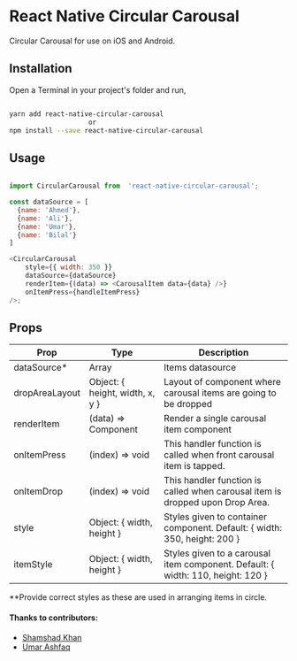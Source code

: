 # React Native Circular Carousal

Circular Carousal for use on iOS and Android.

## Installation

Open a Terminal in your project's folder and run,

```sh

yarn add react-native-circular-carousal
					or
npm install --save react-native-circular-carousal

```

## Usage

```js

import CircularCarousal from  'react-native-circular-carousal';

const dataSource = [
  {name: 'Ahmed'},
  {name: 'Ali'},
  {name: 'Umar'},
  {name: 'Bilal'}
]

<CircularCarousal
	style={{ width: 350 }}
	dataSource={dataSource}
	renderItem={(data) => <CarousalItem data={data} />}
	onItemPress={handleItemPress}
/>;

```

## Props

| Prop           | Type                            | Description                                                                     |
| -------------- | ------------------------------- | ------------------------------------------------------------------------------- |
| dataSource\*   | Array                           | Items datasource                                                                |
| dropAreaLayout | Object: { height, width, x, y } | Layout of component where carousal items are going to be dropped                |
| renderItem     | (data) => Component             | Render a single carousal item component                                         |
| onItemPress    | (index) => void                 | This handler function is called when front carousal item is tapped.             |
| onItemDrop     | (index) => void                 | This handler function is called when carousal item is dropped upon Drop Area.   |
| style          | Object: { width, height }       | Styles given to container component. Default: { width: 350, height: 200 }       |
| itemStyle      | Object: { width, height }       | Styles given to a carousal item component. Default: { width: 110, height: 120 } |

\*\*Provide correct styles as these are used in arranging items in circle.

#### Thanks to contributors:

- [Shamshad Khan](https://github.com/khanshamshad32)
- [Umar Ashfaq](https://github.com/umarashfaq)
